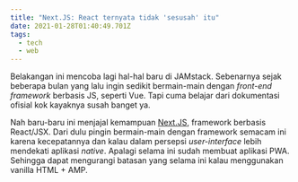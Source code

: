 ```yaml
---
title: "Next.JS: React ternyata tidak 'sesusah' itu"
date: 2021-01-28T01:40:49.701Z
tags:
  - tech
  - web
---
```

Belakangan ini mencoba lagi hal-hal baru di JAMstack. Sebenarnya sejak beberapa bulan yang lalu ingin sedikit bermain-main dengan *front-end framework* berbasis JS, seperti Vue. Tapi cuma belajar dari dokumentasi ofisial kok kayaknya susah banget ya.

Nah baru-baru ini menjajal kemampuan [Next.JS](https://nextjs.org/), framework berbasis React/JSX. Dari dulu pingin bermain-main dengan framework semacam ini karena kecepatannya dan kalau dalam persepsi *user-interface* lebih mendekati aplikasi *native*. Apalagi selama ini sudah membuat aplikasi PWA. Sehingga dapat mengurangi batasan yang selama ini kalau menggunakan vanilla HTML + AMP.